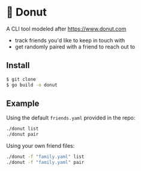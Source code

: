 # 🍩 Donut

A CLI tool modeled after <https://www.donut.com>

- track friends you'd like to keep in touch with
- get randomly paired with a friend to reach out to

## Install

```bash
$ git clone
$ go build -o donut
```

## Example

Using the default `friends.yaml` provided in the repo:

```bash
./donut list
./donut pair 
```

Using your own friend files:

```bash
./donut -f "family.yaml" list
./donut -f "family.yaml" pair
```

<!-- TODO:
- Add in a "-h" option to the CLI
- The pair function should place greater weight for those who you haven't met with as much?
- BubbleTea UI
- Repo: Dependabot
-->

<!-- DONE:
- Don't add friends through the CLI, add it through a YAML file instead
- Maintain a list of people you've paired with.
- Option to accept/decline the person you were paired with. And show when you last met with the person.
- Option to pass in a custom "friends.yaml" filename. You can have one YAML per friend group.
- Add in a "TMP" date once you've accepted a donut
-->